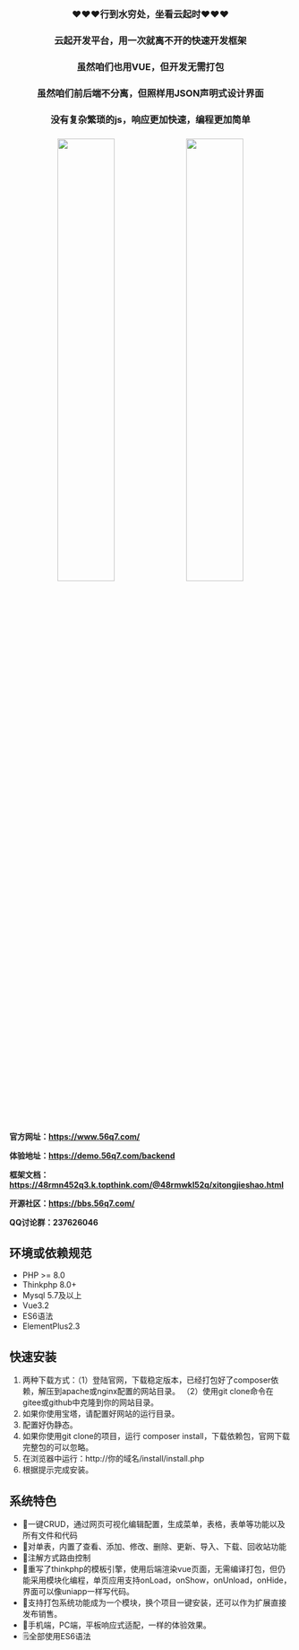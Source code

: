 <h3></h3>
<h3 align="center">❤❤❤行到水穷处，坐看云起时❤❤❤</h3>
<h3 align="center">云起开发平台，用一次就离不开的快速开发框架</h3>
<h3 align="center">虽然咱们也用VUE，但开发无需打包</h3>
<h3 align="center">虽然咱们前后端不分离，但照样用JSON声明式设计界面</h3>
<h3 align="center">没有复杂繁琐的js，响应更加快速，编程更加简单</h3>
<h3></h3>
<p style="text-align:center;">
<img src="https://www.56q7.com/upload/04/20231012164034.png" width="45%"/>
<img src="https://www.56q7.com/upload/04/20231012164040.png" width="45%"/>
</p>

**官方网址：https://www.56q7.com/**

**体验地址：https://demo.56q7.com/backend**

**框架文档：https://48rmn452q3.k.topthink.com/@48rmwkl52q/xitongjieshao.html**

**开源社区：https://bbs.56q7.com/**

**QQ讨论群：237626046**

## 环境或依赖规范
* PHP >= 8.0
* Thinkphp 8.0+
* Mysql 5.7及以上
* Vue3.2
* ES6语法
* ElementPlus2.3

## 快速安装
1. 两种下载方式：（1）登陆官网，下载稳定版本，已经打包好了composer依赖，解压到apache或nginx配置的网站目录。 （2）使用git clone命令在gitee或github中克隆到你的网站目录。
1. 如果你使用宝塔，请配置好网站的运行目录。
1. 配置好伪静态。
1. 如果你使用git clone的项目，运行 composer install，下载依赖包，官网下载完整包的可以忽略。
1. 在浏览器中运行：http://你的域名/install/install.php
1. 根据提示完成安装。
## 系统特色
* 🚀一键CRUD，通过网页可视化编辑配置，生成菜单，表格，表单等功能以及所有文件和代码
* 🍜对单表，内置了查看、添加、修改、删除、更新、导入、下载、回收站功能
* 🚩注解方式路由控制
* 🥰‍‍重写了thinkphp的模板引擎，使用后端渲染vue页面，无需编译打包，但仍能采用模块化编程，单页应用支持onLoad，onShow，onUnload，onHide，界面可以像uniapp一样写代码。
* 🧊支持打包系统功能成为一个模块，换个项目一键安装，还可以作为扩展直接发布销售。
* 📱手机端，PC端，平板响应式适配，一样的体验效果。
* 🗒️全部使用ES6语法
